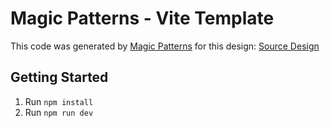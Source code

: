 # Magic Patterns - Vite Template

This code was generated by [Magic Patterns](https://magicpatterns.com) for this design: [Source Design](https://magicpatterns.com/c/csowubsnal8oagepnjmpfh)

## Getting Started

1. Run `npm install`
2. Run `npm run dev`
